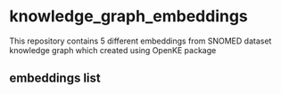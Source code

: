# knowledge_graph_embeddings
This repository contains 5 different embeddings from SNOMED dataset knowledge graph which created using OpenKE package
## embeddings list
